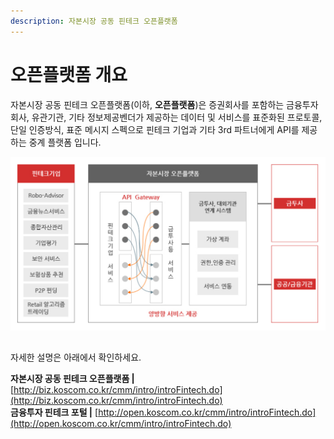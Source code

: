 ```yaml
---
description: 자본시장 공동 핀테크 오픈플랫폼
---
```


# 오픈플랫폼 개요

자본시장 공동 핀테크 오픈플랫폼\(이하, **오픈플랫폼**\)은 증권회사를 포함하는 금융투자회사, 유관기관, 기타 정보제공벤더가 제공하는 데이터 및 서비스를 표준화된 프로토콜, 단일 인증방식, 표준 메시지 스펙으로 핀테크 기업과 기타 3rd 파트너에게 API를 제공하는 중계 플랫폼 입니다.

![&#xC790;&#xBCF8;&#xC2DC;&#xC7A5; &#xC624;&#xD508;&#xD50C;&#xB7AB;&#xD3FC;](../.gitbook/assets/image%20%2873%29.png)





## 

자세한 설명은 아래에서 확인하세요.

**자본시장 공동 핀테크 오픈플랫폼      \|**    [http://biz.koscom.co.kr/cmm/intro/introFintech.do](http://biz.koscom.co.kr/cmm/intro/introFintech.do)  
**금융투자 핀테크 포털                           \|**    [http://open.koscom.co.kr/cmm/intro/introFintech.do](http://open.koscom.co.kr/cmm/intro/introFintech.do)



